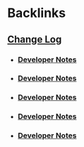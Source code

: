 
# Backlinks
## [Change Log](<Change Log.md>)
- ### [Developer Notes](<Developer Notes.md>)

- ### [Developer Notes](<Developer Notes.md>)

- ### [Developer Notes](<Developer Notes.md>)

- ### [Developer Notes](<Developer Notes.md>)

- ### [Developer Notes](<Developer Notes.md>)

